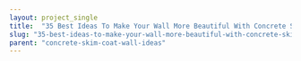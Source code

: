 ```yaml
---
layout: project_single
title:  "35 Best Ideas To Make Your Wall More Beautiful With Concrete Skim Coat Wall"
slug: "35-best-ideas-to-make-your-wall-more-beautiful-with-concrete-skim-coat-wall"
parent: "concrete-skim-coat-wall-ideas"
---
```

 